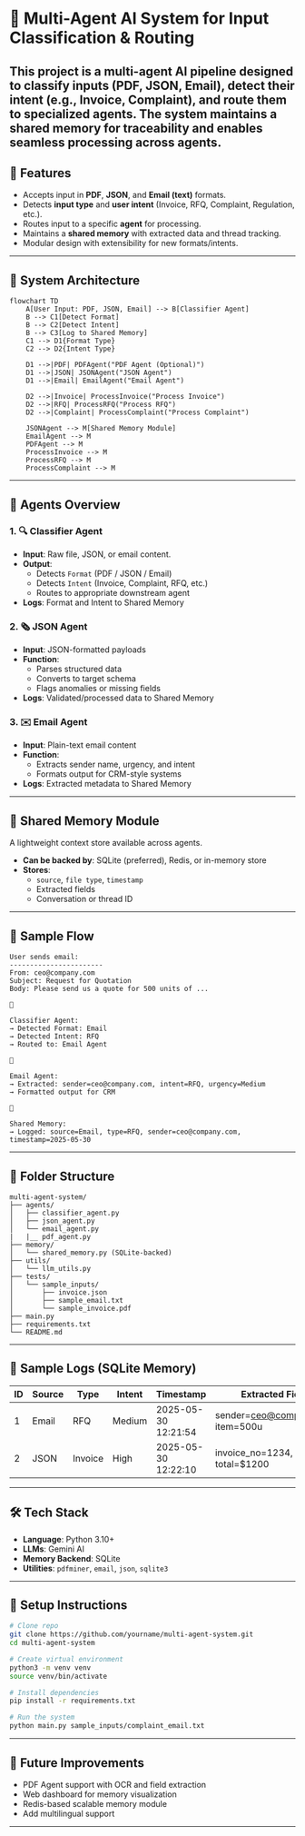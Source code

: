 # 🧠 Multi-Agent AI System for Input Classification & Routing

This project is a **multi-agent AI pipeline** designed to classify inputs (PDF, JSON, Email), detect their intent (e.g., Invoice, Complaint), and route them to specialized agents. The system maintains a **shared memory** for traceability and enables seamless processing across agents.
---

## 🚀 Features

- Accepts input in **PDF**, **JSON**, and **Email (text)** formats.
- Detects **input type** and **user intent** (Invoice, RFQ, Complaint, Regulation, etc.).
- Routes input to a specific **agent** for processing.
- Maintains a **shared memory** with extracted data and thread tracking.
- Modular design with extensibility for new formats/intents.

---

## 🧱 System Architecture

```mermaid
flowchart TD
    A[User Input: PDF, JSON, Email] --> B[Classifier Agent]
    B --> C1[Detect Format]
    B --> C2[Detect Intent]
    B --> C3[Log to Shared Memory]
    C1 --> D1{Format Type}
    C2 --> D2{Intent Type}

    D1 -->|PDF| PDFAgent("PDF Agent (Optional)")
    D1 -->|JSON| JSONAgent("JSON Agent")
    D1 -->|Email| EmailAgent("Email Agent")

    D2 -->|Invoice| ProcessInvoice("Process Invoice")
    D2 -->|RFQ| ProcessRFQ("Process RFQ")
    D2 -->|Complaint| ProcessComplaint("Process Complaint")

    JSONAgent --> M[Shared Memory Module]
    EmailAgent --> M
    PDFAgent --> M
    ProcessInvoice --> M
    ProcessRFQ --> M
    ProcessComplaint --> M

```

---

## 🧠 Agents Overview

### 1. 🔍 Classifier Agent
- **Input**: Raw file, JSON, or email content.
- **Output**:
  - Detects `Format` (PDF / JSON / Email)
  - Detects `Intent` (Invoice, Complaint, RFQ, etc.)
  - Routes to appropriate downstream agent
- **Logs**: Format and Intent to Shared Memory

### 2. 🗞 JSON Agent
- **Input**: JSON-formatted payloads
- **Function**:
  - Parses structured data
  - Converts to target schema
  - Flags anomalies or missing fields
- **Logs**: Validated/processed data to Shared Memory

### 3. ✉️ Email Agent
- **Input**: Plain-text email content
- **Function**:
  - Extracts sender name, urgency, and intent
  - Formats output for CRM-style systems
- **Logs**: Extracted metadata to Shared Memory

---

## 🧠 Shared Memory Module

A lightweight context store available across agents.

- **Can be backed by**: SQLite (preferred), Redis, or in-memory store
- **Stores**:
  - `source`, `file type`, `timestamp`
  - Extracted fields
  - Conversation or thread ID

---

## 🧪 Sample Flow

```text
User sends email:
-----------------------
From: ceo@company.com
Subject: Request for Quotation
Body: Please send us a quote for 500 units of ...



Classifier Agent:
→ Detected Format: Email
→ Detected Intent: RFQ
→ Routed to: Email Agent



Email Agent:
→ Extracted: sender=ceo@company.com, intent=RFQ, urgency=Medium
→ Formatted output for CRM



Shared Memory:
→ Logged: source=Email, type=RFQ, sender=ceo@company.com, timestamp=2025-05-30
```

---

## 📁 Folder Structure

```
multi-agent-system/
├── agents/
│   ├── classifier_agent.py
│   ├── json_agent.py
│   └── email_agent.py
|   |__ pdf_agent.py
├── memory/
│   └── shared_memory.py (SQLite-backed)
├── utils/
│   └── llm_utils.py
├── tests/
│   └── sample_inputs/
│       ├── invoice.json
│       ├── sample_email.txt
│       └── sample_invoice.pdf
├── main.py
├── requirements.txt
└── README.md
```

---

## 📸 Sample Logs (SQLite Memory)

| ID | Source | Type  | Intent | Timestamp           | Extracted Fields                  |
|----|--------|-------|--------|---------------------|-----------------------------------|
| 1  | Email  | RFQ   | Medium | 2025-05-30 12:21:54 | sender=ceo@company.com, item=500u |
| 2  | JSON   | Invoice | High | 2025-05-30 12:22:10 | invoice_no=1234, total=$1200      |

---

## 🛠️ Tech Stack

- **Language**: Python 3.10+
- **LLMs**: Gemini AI
- **Memory Backend**: SQLite
- **Utilities**: `pdfminer`, `email`, `json`, `sqlite3`

---

## 🔧 Setup Instructions

```bash
# Clone repo
git clone https://github.com/yourname/multi-agent-system.git
cd multi-agent-system

# Create virtual environment
python3 -m venv venv
source venv/bin/activate

# Install dependencies
pip install -r requirements.txt

# Run the system
python main.py sample_inputs/complaint_email.txt
```

---

## 📌 Future Improvements

- PDF Agent support with OCR and field extraction
- Web dashboard for memory visualization
- Redis-based scalable memory module
- Add multilingual support

---
